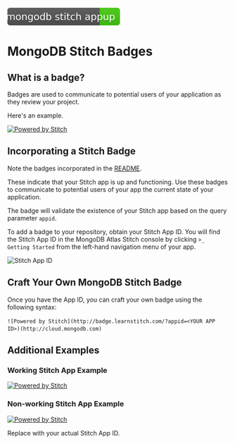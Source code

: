 ![MongoDB Stitch App Badge](./assets/large-badge.svg)
# MongoDB Stitch Badges
## What is a badge?

 Badges are used to communicate to potential users of your application as they review your project.

Here's an example.

[![Powered by Stitch](http://badge.learnstitch.com/?appid=stitch-badges-dkhza)](http://cloud.mongodb.com)

## Incorporating a Stitch Badge

Note the badges incorporated in the [README](https://github.com/mongodb/hacktoberfest2018/blob/master/README.md").

 These indicate that your Stitch app is up and functioning. Use these badges to communicate to potential users of your app the current state of your application.

The badge will validate the existence of your Stitch app based on the query parameter `appid`. 

To add a badge to your repository, obtain your Stitch App ID. You will find the Stitch App ID in the MongoDB Atlas Stitch console by clicking `>_ Getting Started` from the left-hand navigation menu of your app.

![Stitch App ID](https://i.imgur.com/y6dWV5M.png)

## Craft Your Own MongoDB Stitch Badge

Once you have the App ID, you can craft your own badge using the following syntax:

```![Powered by Stitch](http://badge.learnstitch.com/?appid=<YOUR APP ID>)(http://cloud.mongodb.com)```

## Additional Examples

### Working Stitch App Example
[![Powered by Stitch](http://badge.learnstitch.com/?appid=stitch-badges-dkhza)](http://cloud.mongodb.com)

### Non-working Stitch App Example
[![Powered by Stitch](http://badge.learnstitch.com/?appid=non-existing-app)](http://cloud.mongodb.com)

Replace *<YOUR APP ID>* with your actual Stitch App ID.
